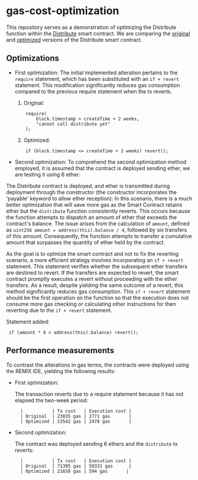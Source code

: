 # gas-cost-optimization

This repository serves as a demonstration of optimizing the Distribute function within the [Distribute](https://github.com/JMariadlcs/gas-cost-optimization/blob/main/original/Distribute.sol) smart contract. We are comparing the [original](https://github.com/JMariadlcs/gas-cost-optimization/blob/main/original/Distribute.sol) and [optimized](https://github.com/JMariadlcs/gas-cost-optimization/blob/main/optimized/Distribute.sol) versions of the Distribute smart contract.

## Optimizations

- First optimization: The initial implemented alteration pertains to the `require` statement, which has been substituted with an `if + revert` statement. This modification significantly reduces gas consumption compared to the previous require statement when the tx reverts.

    1. Original:
    ```solidity
        require(
            block.timestamp > createTime + 2 weeks,
            "cannot call distribute yet"
        );
    ```

    2. Optimized:
    ```solidity
        if (block.timestamp <= createTime + 2 weeks) revert();
    ```

- Second optimization: To comprehend the second optimization method employed, it is assumed that the contract is deployed sending ether, we are testing it using 6 ether:

The Distribute contract is deployed, and ether is transmitted during deployment through the constructor (the constructor incorporates the 'payable' keyword to allow ether reception):
In this scenario, there is a much better optimization that will save more gas as the Smart Contract retains ether but the `distribute` function consistently reverts. This occurs because the function attempts to dispatch an amount of ether that exceeds the contract's balance. The issue arises from the calculation of `amount`, defined as `uint256 amount = address(this).balance / 4`, followed by six transfers of this amount. Consequently, the function attempts to transfer a cumulative amount that surpasses the quantity of ether held by the contract.

As the goal is to optmize the smart contract and not to fix the reverting scenario, a more efficient strategy involves incorporating an `if + revert` statement. This statement verifies whether the subsequent ether transfers are destined to revert. If the transfers are expected to revert, the smart contract promptly executes a revert without proceeding with the ether transfers. As a result, despite yielding the same outcome of a revert, this method significantly reduces gas consumption. This `if + revert` statement should be the first operation on the function so that the execution does not consume more gas checking or calculating other instructions for then reverting due to the `if + revert` statement.

Statement added:

```solidity
 if (amount * 6 > address(this).balance) revert();
```



## Performance measurements

To contrast the alterations in gas terms, the contracts were deployed using the REMIX IDE, yielding the following results:

- First optimization: 

    The transaction reverts due to a require statement because it has not elapsed the two-week period:

        |           | Tx cost   | Execution cost |
        | Original  | 23835 gas | 2771 gas       |
        | Optimized | 23542 gas | 2478 gas       |

- Second optimization:

    The contract was deployed sending 6 ethers and the `distribute` tx reverts:

        |           | Tx cost   | Execution cost |
        | Original  | 71395 gas | 50331 gas      |
        | Optimized | 21658 gas | 594 gas       |